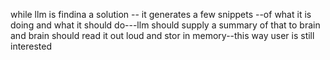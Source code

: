 while llm is findina a solution -- it generates a few snippets --of what it is doing and what it should do---llm should supply a summary of that to brain and brain should read it out loud and stor in memory--this way user is still interested
